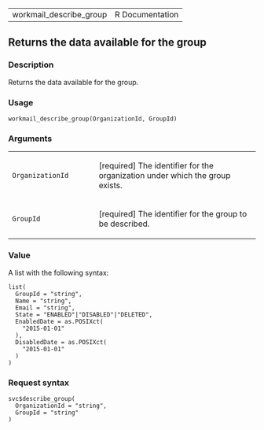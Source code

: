 <table style="width: 100%;">
<tbody>
<tr class="odd">
<td>workmail_describe_group</td>
<td style="text-align: right;">R Documentation</td>
</tr>
</tbody>
</table>

## Returns the data available for the group

### Description

Returns the data available for the group.

### Usage

    workmail_describe_group(OrganizationId, GroupId)

### Arguments

<table>
<colgroup>
<col style="width: 35%" />
<col style="width: 65%" />
</colgroup>
<tbody>
<tr class="odd">
<td><code
id="workmail_describe_group_:_OrganizationId">OrganizationId</code></td>
<td><p>[required] The identifier for the organization under which the
group exists.</p></td>
</tr>
<tr class="even">
<td><code id="workmail_describe_group_:_GroupId">GroupId</code></td>
<td><p>[required] The identifier for the group to be described.</p></td>
</tr>
</tbody>
</table>

### Value

A list with the following syntax:

    list(
      GroupId = "string",
      Name = "string",
      Email = "string",
      State = "ENABLED"|"DISABLED"|"DELETED",
      EnabledDate = as.POSIXct(
        "2015-01-01"
      ),
      DisabledDate = as.POSIXct(
        "2015-01-01"
      )
    )

### Request syntax

    svc$describe_group(
      OrganizationId = "string",
      GroupId = "string"
    )
